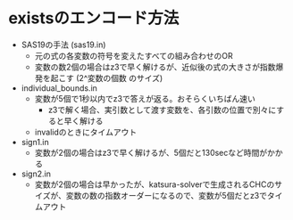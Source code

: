 # existsのエンコード方法
* SAS19の手法 (sas19.in)
  * 元の式の各変数の符号を変えたすべての組み合わせのOR
  * 変数の数2個の場合はz3で早く解けるが、近似後の式の大きさが指数爆発を起こす (2^変数の個数 のサイズ)
* individual_bounds.in
  * 変数が5個で1秒以内でz3で答えが返る。おそらくいちばん速い
    * z3で解く場合、実引数として渡す変数を、各引数の位置で別々にすると早く解ける
  * invalidのときにタイムアウト
* sign1.in
  * 変数が2個の場合はz3で早く解けるが、5個だと130secなど時間がかかる
* sign2.in
  * 変数が2個の場合は早かったが、katsura-solverで生成されるCHCのサイズが、変数の数の指数オーダーになるので、変数が5個だとz3でタイムアウト
